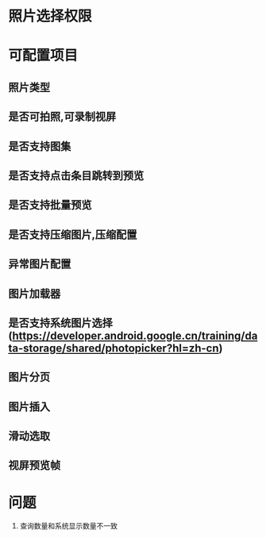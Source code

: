 # 照片选择权限

# 可配置项目
## 照片类型
## 是否可拍照,可录制视屏
## 是否支持图集
## 是否支持点击条目跳转到预览
## 是否支持批量预览
## 是否支持压缩图片,压缩配置
## 异常图片配置
## 图片加载器
## 是否支持系统图片选择(https://developer.android.google.cn/training/data-storage/shared/photopicker?hl=zh-cn)
## 图片分页
## 图片插入
## 滑动选取
## 视屏预览帧

# 问题
1. 查询数量和系统显示数量不一致